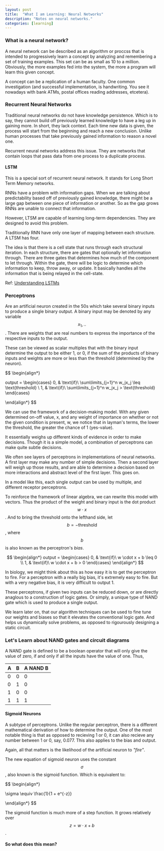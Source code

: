 ```yaml
---
layout: post
title:  "What I am Learning: Neural Networks"
description: "Notes on neural networks."
categories: [learning]
---
```


### What is a neural network?

A neural network can be described as an algorithm or proccss that is intended to
progressively learn a concept by analyzing and remembering a set of training
examples. This set can be as small as 10 to a million. Obviously, the more
examples fed into the system, the more a program will learn this given concept.

A concept can be a replication of a human faculty. One common investigation
(and successful implementation, is handwriting. You see it nowadays with bank
ATMs, postal offices reading addresses, etcetera).

<!-- "But along the way we'll develop many key ideas about neural networks, including two important types of artificial neuron (the perceptron and the sigmoid neuron), and the standard learning algorithm for neural networks, known as stochastic gradient descent."
 -->

### Recurrent Neural Networks

Traditional neural networks do not have knowledge persistence. Which is to say,
they cannot build off previously learned knowledge to have a leg up in gaining
more. In short, they lack context. Each time new data is given, the process
will start from the beginning and reach a new conclusion. Unlike human processes
that take previously gained information to reason a novel one.

Recurrent neural networks address this issue. They are networks that contain
loops that pass data from one process to a duplicate process.

#### LSTM

This is a special sort of recurrent neural network. It stands for Long Short
Term Memory networks.

RNNs have a problem with information gaps. When we are talking about
predictability based off of previously gained knowledge, there might be a large
gap between one piece of information or another. So as the gap grows RNNs are
unable to connect that information.

However, LTSM are capable of learning long-term dependencies. They are designed
to avoid this problem.

Traditionally RNN have only one layer of mapping between each structure. A
LTSM has four.

The idea is that there is a cell state that runs through each structural
iteration. In each structure, there are gates that optionally let information
through. There are three gates that determines how much of the component to let
through. Within the gate, there will be logic to determine which information
to keep, throw away, or update. It basically handles all the information that
is being relayed in the cell-state.

Ref: [Understanding LSTMs]

### Perceptrons

Are an artificial neuron created in the 50s which take several binary inputs
to produce a single binary output. A binary input may be denoted by any
variable $$ x_1, .. $$. There are weights that are real numbers to express the
importance of the respective inputs to the output.

These can be viewed as scalar multiples that with the binary input determine
the output to be either 1, or 0, if the sum of the products of binary inputs
and weights are more or less than the threshold (determined by the neuron).

$$
\begin{align*}

 output =
  \begin{cases}
    0, & \text{if}\ \sum\limits_{j=1}^n w_jx_j \leq \text{threshold} \\
    1, & \text{if}\ \sum\limits_{j=1}^n w_jx_j > \text{threshold}
  \end{cases}

\end{align*}
$$

We can use the framework of a decision-making model. With any given determined
on-off value, x, and any weight of importance on whether or not the given
condition is present, w, we notice that in layman's terms, the lower the
threshold, the greater the chance of 1 (yes-value).

It essentially weighs up different kinds of evidence in order to make decisions.
Though it is a simple model, a combination of perceptrons can make quite
subtle decisions.

We often see layers of perceptrons in implementations of neural networks. A
first layer may make any number of simple decisions. Then a second layer
will weigh up those results, and are able to determine a decision based on
more interactions and abstract level of the first layer. This goes on.

In a model like this, each single output can be used by multiple, and different
receptor perceptrons.

To reinforce the framework of linear algebra, we can rewrite this model with
vectors. Thus the product of the weight and binary input is the dot product
$$ w \cdot x $$. And to bring the threshold onto the lefthand side, let $$ b =
-\text{threshold} $$, where $$ b $$ is also known as the perceptron's _bias_.

$$
\begin{align*}
 output =
  \begin{cases}
    0, & \text{if}\ w \cdot x + b \leq 0 \\
    1, & \text{if}\ w \cdot x + b > 0
  \end{cases}
\end{align*}
$$


In biology, we might think about this as how easy it is to get the perceptron
to fire. For a perceptron with a really big bias, it's extremely easy to fire.
But with a very negative bias, it is very difficult to output 1.

These perceptrons, if given two inputs can be reduced down, or are directly
anaglous to a construction of logic gates. Or simply, a unique type of NAND gate
which is used to produce a single output.

We learn later on, that our algorithm techniques can be used to fine tune our
weights and biases so that it elevates the conventional logic gate. And helps
us dynamically solve problems, as opposed to rigourously designing a static
circuit.

### Let's Learn about NAND gates and circuit diagrams

A NAND gate is defined to be a boolean operator that will only give the value
of zero, if and only if all the inputs have the value of one. Thus,

| A | B | A NAND B |
|---|---|---|
| 0 | 0 | 0 |
| 0 | 1 | 0 |
| 1 | 0 | 0 |
| 1 | 1 | 1 |

<!-- @ Expand on this thoroughly, try some examples yourself. Be vigilant. -->
<!-- @ Read the first two chapters of Nand2Tetris -->

#### Sigmoid Neurons

A subtype of perceptrons. Unlike the regular perceptron, there is a different
mathematical derivation of how to determine the output. One of the most
notable thing is that as opposed to recieving 1 or 0, it can also recieve any
number between 1 or 0, say, 0.077. This also applies to the bias and output.

Again, all that matters is the likelihood of the artificial neuron to _"fire"_.

The new equation of sigmoid neuron uses the constant $$ \sigma $$, also known is the
sigmoid function. Which is equivalent to:

$$
\begin{align*}

  \sigma \equiv \frac{1}{1 + e^{-z}}

\end{align*}
$$

The sigmoid function is much more of a step function. It grows relatively over
$$ z = w \cdot x + b $$.
<!-- kind of looks like this _|- -->

#### So what does this mean?



[Understanding LSTMs]: http://colah.github.io/posts/2015-08-Understanding-LSTMs/
[Neural Networking: Chapter 1]: http://neuralnetworksanddeeplearning.com/chap1.html
[Hacker's Guide to Neural Networks]: http://karpathy.github.io/neuralnets/

